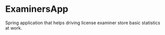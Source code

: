 # ExaminersApp
Spring application that helps driving license examiner store basic statistics at work.
